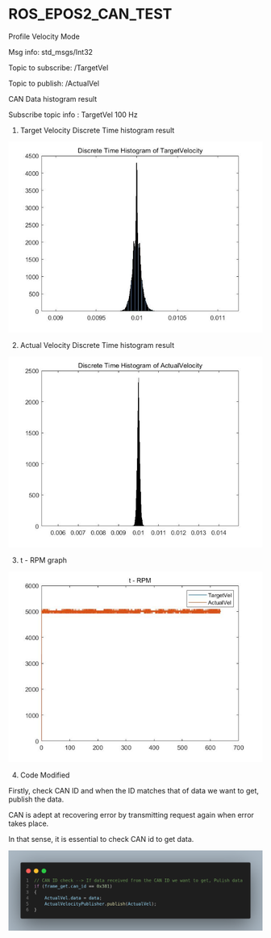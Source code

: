# ROS_EPOS2_CAN_TEST
Profile Velocity Mode

Msg info: std_msgs/Int32

Topic to subscribe: /TargetVel

Topic to publish: /ActualVel

CAN Data histogram result

Subscribe topic info : TargetVel 100 Hz

1. Target Velocity Discrete Time histogram result
<img src="epos2_test/picture/histogram_TargetVel.jpg">

2. Actual Velocity Discrete Time histogram result
<img src="epos2_test/picture/histogram_ActualVel.jpg">

3. t - RPM graph
<img src="epos2_test/picture/t_RPM.jpg">

4. Code Modified

Firstly, check CAN ID and when the ID matches that of data we want to get, publish the data.

CAN is adept at recovering error by transmitting request again when error takes place.

In that sense, it is essential to check CAN id to get data.

<img src="epos2_test/picture/code_CAN_ID_Check.png">
